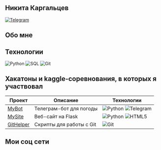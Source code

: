 ## Никита Каргальцев
[![Telegram](https://img.shields.io/badge/Telegram-26A5E4?style=for-the-badge&logo=telegram&logoColor=white)](https://t.me/nikitakargaltsev)

## Обо мне

## Технологии
![Python](https://img.shields.io/badge/Python-3776AB?style=for-the-badge&logo=python&logoColor=white)
![SQL](https://img.shields.io/badge/SQL-336791?style=for-the-badge&logo=postgresql&logoColor=white)
![Git](https://img.shields.io/badge/Git-F05032?style=for-the-badge&logo=git&logoColor=white)

## Хакатоны и kaggle-соревнования, в которых я участвовал

| Проект | Описание | Технологии |
|--------|----------|------------|
| [MyBot](https://github.com/username/mybot) | Телеграм-бот для погоды | ![Python](https://img.shields.io/badge/Python-3776AB?style=flat&logo=python&logoColor=white) ![Telegram](https://img.shields.io/badge/Telegram-26A5E4?style=flat&logo=telegram&logoColor=white) |
| [MySite](https://github.com/username/mysite) | Веб-сайт на Flask | ![Python](https://img.shields.io/badge/Python-3776AB?style=flat&logo=python&logoColor=white) ![HTML5](https://img.shields.io/badge/HTML5-E34F26?style=flat&logo=html5&logoColor=white) |
| [GitHelper](https://github.com/username/githelper) | Скрипты для работы с Git | ![Git](https://img.shields.io/badge/Git-F05032?style=flat&logo=git&logoColor=white) |

## Мои соц сети
